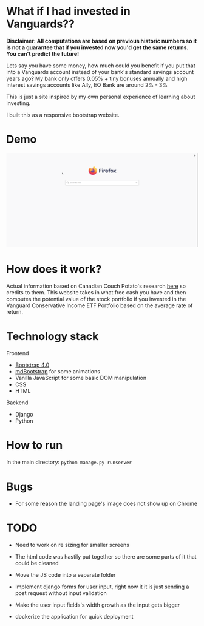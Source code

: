 # What if I had invested in Vanguards??


**Disclaimer: All computations are based on previous historic numbers so it is not a guarantee that if you invested now you'd get the same returns. You can't predict the future!**


Lets say you have some money, how much could you benefit if you put that into a Vanguards account instead of your bank's standard savings account years ago? My bank only offers 0.05% + tiny bonuses annually and high interest savings accounts like Ally, EQ Bank are around 2% - 3%

This is just a site inspired by my own personal experience of learning about investing.

I built this as a responsive bootstrap website.

# Demo

![Demo](img/demo.gif)



# How does it work?

Actual information based on Canadian Couch Potato's research [here](https://cdn.canadiancouchpotato.com/wp-content/uploads/2020/01/CCP-Model-Portfolios-Vanguard-ETFs-2019.pdf) so credits to them. This website takes in what free cash you have and
then computes the potential value of the stock portfolio if you invested in the Vanguard Conservative Income ETF Portfolio based on the average rate of return.

# Technology stack

Frontend
* [Bootstrap 4.0](https://getbootstrap.com/)
* [mdBootstrap](https://mdbootstrap.com/) for some animations
* Vanilla JavaScript for some basic DOM manipulation
* CSS
* HTML

Backend
* Django
* Python

# How to run
In the main directory:
`pythom manage.py runserver`

# Bugs

* For some reason the landing page's image does not show up on Chrome

# TODO

* Need to work on re sizing for smaller screens

* The html code was hastily put together so there are some parts of it that could be cleaned

* Move the JS code into a separate folder

* Implement django forms for user input, right now it it is just sending a post request without input validation

* Make the user input fields's width growth as the input gets bigger

* dockerize the application for quick deployment
